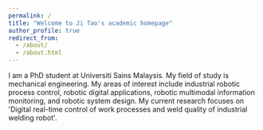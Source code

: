 ```yaml
---
permalink: /
title: "Welcome to Ji Tao's academic homepage"
author_profile: true
redirect_from: 
  - /about/
  - /about.html
---
```

I am a PhD student at Universiti Sains Malaysis. My field of study is mechanical engineering.
My areas of interest include industrial robotic process control, robotic digital applications, 
robotic multimodal information monitoring, and robotic system design.
My current research focuses on 
'Digital real-time control of work processes and weld quality of industrial welding robot'.
